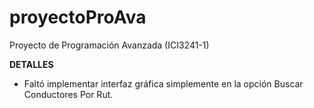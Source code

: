 # proyectoProAva
Proyecto de Programación Avanzada (ICI3241-1)

**DETALLES**
- Faltó implementar interfaz gráfica simplemente en la opción Buscar Conductores Por Rut.
